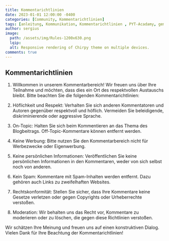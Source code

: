 ```yaml
---
title: Kommentarichtlinien 
date: 2023-01-01 12:00:00 -0400
categories: [Community, Kommentarichtlinien]
tags: [anleitung, Kommunikation, Kommentarichtlinien , PYT-Acadamy, gemeinschaftsprojekt, Comunity,]
author: sergius
image:
  path: /assets/img/Rules-1200x630.png
  lqip:
  alt: Responsive rendering of Chirpy theme on multiple devices.
comments: true
---
```


## Kommentarichtlinien

1. Willkommen in unserem Kommentarbereich! Wir freuen uns über Ihre Teilnahme und möchten, dass dies ein Ort des respektvollen Austauschs bleibt. Bitte beachten Sie die folgenden Kommentarichtlinien:

2. Höflichkeit und Respekt: Verhalten Sie sich anderen Kommentatoren und Autoren gegenüber respektvoll und höflich. Vermeiden Sie beleidigende, diskriminierende oder aggressive Sprache.

3. On-Topic: Halten Sie sich beim Kommentieren an das Thema des Blogbeitrags. Off-Topic-Kommentare können entfernt werden.

4. Keine Werbung: Bitte nutzen Sie den Kommentarbereich nicht für Werbezwecke oder Eigenwerbung.

5. Keine persönlichen Informationen: Veröffentlichen Sie keine persönlichen Informationen in den Kommentaren, weder von sich selbst noch von anderen.

6. Kein Spam: Kommentare mit Spam-Inhalten werden entfernt. Dazu gehören auch Links zu zweifelhaften Websites.

7. Rechtskonformität: Stellen Sie sicher, dass Ihre Kommentare keine Gesetze verletzen oder gegen Copyrights oder Urheberrechte verstoßen.

8. Moderation: Wir behalten uns das Recht vor, Kommentare zu moderieren oder zu löschen, die gegen diese Richtlinien verstoßen.

Wir schätzen Ihre Meinung und freuen uns auf einen konstruktiven Dialog. Vielen Dank für Ihre Beachtung der Kommentarichtlinien!
